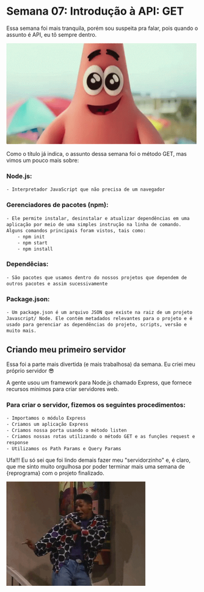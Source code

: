 # Semana 07: Introdução à API: GET

Essa semana foi mais tranquila, porém sou suspeita pra falar, pois quando o assunto é API, eu tô sempre dentro.

![gif "shy"](img/shy.gif)

Como o título já indica, o assunto dessa semana foi o método GET, mas vimos um pouco mais sobre:

### Node.js:
	- Interpretador JavaScript que não precisa de um navegador

### Gerenciadores de pacotes (npm):
	- Ele permite instalar, desinstalar e atualizar dependências em uma aplicação por meio de uma simples instrução na linha de comando. 
	Alguns comandos principais foram vistos, tais como:
		- npm init
		- npm start
		- npm install

### Dependêcias:
	- São pacotes que usamos dentro do nossos projetos que dependem de outros pacotes e assim sucessivamente

### Package.json:
	- Um package.json é um arquivo JSON que existe na raiz de um projeto Javascript/ Node. Ele contém metadados relevantes para o projeto e é usado para gerenciar as dependências do projeto, scripts, versão e muito mais.


## Criando meu primeiro servidor

Essa foi a parte mais divertida (e mais trabalhosa) da semana. Eu criei meu próprio servidor :sunglasses:

A gente usou um framework para Node.js chamado Express, que fornece recursos minimos para criar servidores web. 

### Para criar o servidor, fizemos os seguintes procedimentos:
	- Importamos o módulo Express
	- Criamos um aplicação Express
	- Criamos nossa porta usando o método listen
	- Criamos nossas rotas utilizando o método GET e as funções request e response
	- Utilizamos os Path Params e Query Params

Ufa!!! 
Eu só sei que foi lindo demais fazer meu "servidorzinho" e, é claro, que me sinto muito orgulhosa por poder terminar mais uma semana de {reprograma} com o projeto finalizado.

![gif "happy"](img/happy.gif)



